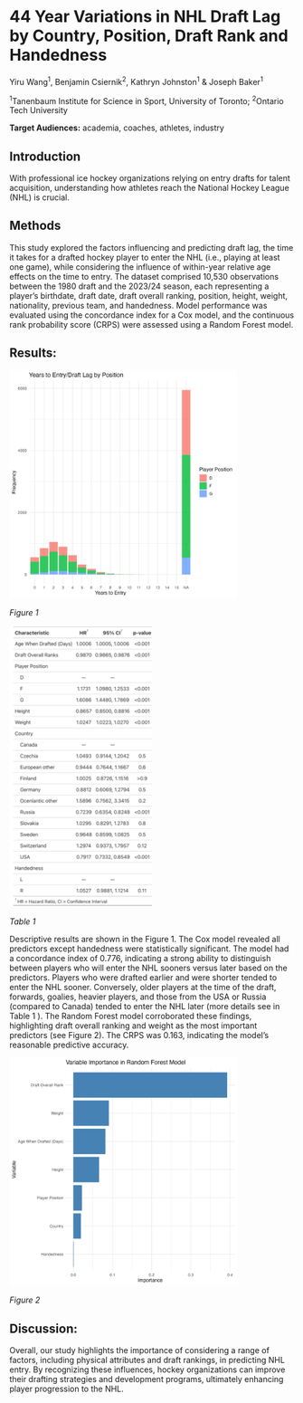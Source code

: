 # 44 Year Variations in NHL Draft Lag by Country, Position, Draft Rank and Handedness

Yiru Wang<sup>1</sup>, Benjamin Csiernik<sup>2</sup>, Kathryn Johnston<sup>1</sup> & Joseph Baker<sup>1</sup>

<sup>1</sup>Tanenbaum Institute for Science in Sport, University of Toronto;  <sup>2</sup>Ontario Tech University

**Target Audiences:** academia, coaches, athletes, industry


## Introduction

With professional ice hockey organizations relying on entry drafts for talent acquisition, understanding how athletes reach the National Hockey League (NHL) is crucial. 

## Methods 

This study explored the factors influencing and predicting draft lag, the time it takes for a drafted hockey player to enter the NHL (i.e., playing at least one game), while considering the influence of within-year relative age effects on the time to entry. The dataset comprised 10,530 observations between the 1980 draft and the 2023/24 season, each representing a player’s birthdate, draft date, draft overall ranking, position, height, weight, nationality, previous team, and handedness. Model performance was evaluated using the concordance index for a Cox model, and the continuous rank probability score (CRPS) were assessed using a Random Forest model. 


## Results:

<img src="./img/yte_by_position.png" width=80% height=50%>

*Figure 1*

<img src="./img/cox_table.png" width=50% height=50%>

*Table 1*

Descriptive results are shown in the Figure 1. The Cox model revealed all predictors except handedness were statistically significant. The model had a concordance index of 0.776, indicating a strong ability to distinguish between players who will enter the NHL sooners versus later based on the predictors. Players who were drafted earlier and were shorter tended to enter the NHL sooner. Conversely, older players at the time of the draft, forwards, goalies, heavier players, and those from the USA or Russia (compared to Canada) tended to enter the NHL later (more details see in Table 1 ). The Random Forest model corroborated these findings, highlighting draft overall ranking and weight as the most important predictors (see Figure 2). The CRPS was 0.163, indicating the model’s reasonable predictive accuracy.

<img src="./img/variable_importance.png" width=80% height=50%>

*Figure 2*

## Discussion:

Overall, our study highlights the importance of considering a range of factors, including physical attributes and draft rankings, in  predicting NHL entry. By recognizing these influences, hockey organizations can improve their drafting strategies and development programs, ultimately enhancing player progression to the NHL.


